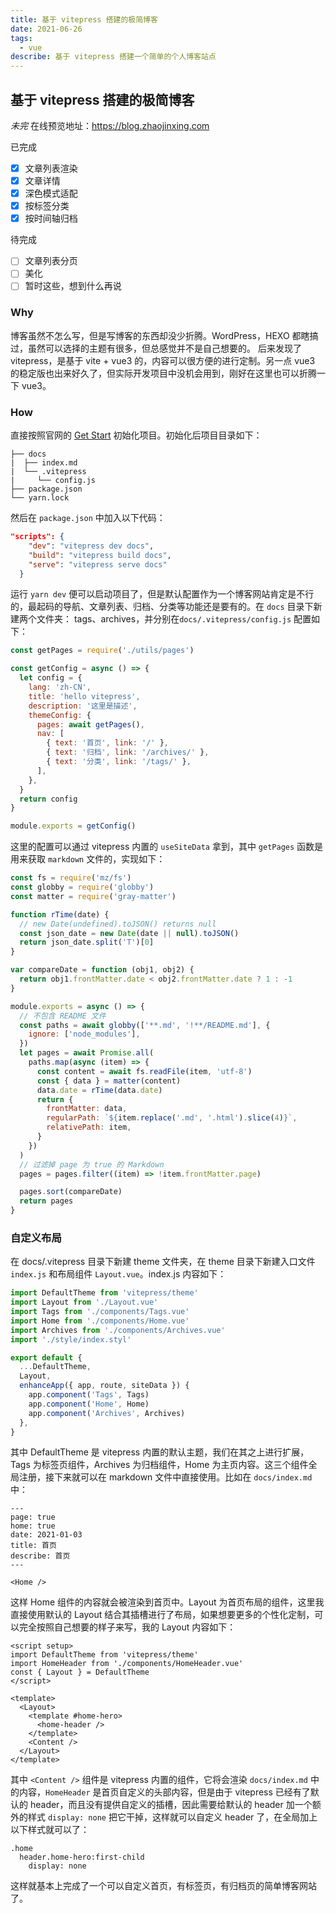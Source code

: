 ```yaml
---
title: 基于 vitepress 搭建的极简博客
date: 2021-06-26
tags:
  - vue
describe: 基于 vitepress 搭建一个简单的个人博客站点
---
```


## 基于 vitepress 搭建的极简博客

*未完*
在线预览地址：https://blog.zhaojinxing.com

已完成

- [x] 文章列表渲染
- [x] 文章详情
- [x] 深色模式适配
- [x] 按标签分类
- [x] 按时间轴归档

待完成
- [ ] 文章列表分页
- [ ] 美化
- [ ] 暂时这些，想到什么再说

### Why

博客虽然不怎么写，但是写博客的东西却没少折腾。WordPress，HEXO 都瞎搞过，虽然可以选择的主题有很多，但总感觉并不是自己想要的。
后来发现了 vitepress，是基于 vite + vue3 的，内容可以很方便的进行定制。另一点 vue3 的稳定版也出来好久了，但实际开发项目中没机会用到，刚好在这里也可以折腾一下 vue3。

### How

直接按照官网的 [Get Start](https://vitepress.vuejs.org/guide/getting-started.html) 初始化项目。初始化后项目目录如下：
```
├── docs
|  ├── index.md
|  └── .vitepress
|     └── config.js
├── package.json
└── yarn.lock
```
然后在 `package.json` 中加入以下代码：
```json
"scripts": {
    "dev": "vitepress dev docs",
    "build": "vitepress build docs",
    "serve": "vitepress serve docs"
  }
```

运行 `yarn dev` 便可以启动项目了，但是默认配置作为一个博客网站肯定是不行的，最起码的导航、文章列表、归档、分类等功能还是要有的。在 `docs` 目录下新建两个文件夹： tags、archives，并分别在`docs/.vitepress/config.js` 配置如下：

```js
const getPages = require('./utils/pages')

const getConfig = async () => {
  let config = {
    lang: 'zh-CN',
    title: 'hello vitepress',
    description: '这里是描述',
    themeConfig: {
      pages: await getPages(),
      nav: [
        { text: '首页', link: '/' },
        { text: '归档', link: '/archives/' },
        { text: '分类', link: '/tags/' },
      ],
    },
  }
  return config
}

module.exports = getConfig()
```

这里的配置可以通过 vitepress 内置的 `useSiteData` 拿到，其中 `getPages` 函数是用来获取 `markdown` 文件的，实现如下：
```js
const fs = require('mz/fs')
const globby = require('globby')
const matter = require('gray-matter')

function rTime(date) {
  // new Date(undefined).toJSON() returns null
  const json_date = new Date(date || null).toJSON()
  return json_date.split('T')[0]
}

var compareDate = function (obj1, obj2) {
  return obj1.frontMatter.date < obj2.frontMatter.date ? 1 : -1
}

module.exports = async () => {
  // 不包含 README 文件
  const paths = await globby(['**.md', '!**/README.md'], {
    ignore: ['node_modules'],
  })
  let pages = await Promise.all(
    paths.map(async (item) => {
      const content = await fs.readFile(item, 'utf-8')
      const { data } = matter(content)
      data.date = rTime(data.date)
      return {
        frontMatter: data,
        regularPath: `${item.replace('.md', '.html').slice(4)}`,
        relativePath: item,
      }
    })
  )
  // 过滤掉 page 为 true 的 Markdown
  pages = pages.filter((item) => !item.frontMatter.page)

  pages.sort(compareDate)
  return pages
}
```

### 自定义布局

在 docs/.vitepress 目录下新建 theme 文件夹，在 theme 目录下新建入口文件 `index.js` 和布局组件 `Layout.vue`。index.js 内容如下：
```js
import DefaultTheme from 'vitepress/theme'
import Layout from './Layout.vue'
import Tags from './components/Tags.vue'
import Home from './components/Home.vue'
import Archives from './components/Archives.vue'
import './style/index.styl'

export default {
  ...DefaultTheme,
  Layout,
  enhanceApp({ app, route, siteData }) {
    app.component('Tags', Tags)
    app.component('Home', Home)
    app.component('Archives', Archives)
  },
}

```
其中 DefaultTheme 是 vitepress 内置的默认主题，我们在其之上进行扩展，Tags 为标签页组件，Archives 为归档组件，Home 为主页内容。这三个组件全局注册，接下来就可以在 markdown 文件中直接使用。比如在 `docs/index.md` 中：
```
---
page: true
home: true
date: 2021-01-03
title: 首页
describe: 首页
---

<Home />
```
这样 Home 组件的内容就会被渲染到首页中。Layout 为首页布局的组件，这里我直接使用默认的 Layout 结合其插槽进行了布局，如果想要更多的个性化定制，可以完全按照自己想要的样子来写，我的 Layout 内容如下：
```vue
<script setup>
import DefaultTheme from 'vitepress/theme'
import HomeHeader from './components/HomeHeader.vue'
const { Layout } = DefaultTheme
</script>

<template>
  <Layout>
    <template #home-hero>
      <home-header />
    </template>
    <Content />
  </Layout>
</template>
```
其中 `<Content />` 组件是 vitepress 内置的组件，它将会渲染 `docs/index.md` 中的内容，`HomeHeader` 是首页自定义的头部内容，但是由于 vitepress 已经有了默认的 header，而且没有提供自定义的插槽，因此需要给默认的 header 加一个额外的样式 `display: none` 把它干掉，这样就可以自定义 header 了，在全局加上以下样式就可以了：
```stylus
.home
  header.home-hero:first-child
    display: none
```

这样就基本上完成了一个可以自定义首页，有标签页，有归档页的简单博客网站了。
